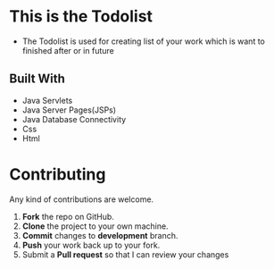 # This is the Todolist 
* The Todolist is used for creating list of your work which is want to finished after or in future

## Built With

* Java Servlets
* Java Server Pages(JSPs)
* Java Database Connectivity
* Css 
* Html

Contributing
==========
Any kind of contributions are welcome.

1. **Fork** the repo on GitHub.
2. **Clone** the project to your own machine.
3. **Commit** changes to **development** branch.
4. **Push** your work back up to your fork.
5. Submit a **Pull request** so that I can review your changes
